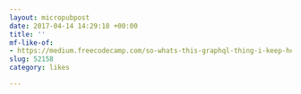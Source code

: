 ```yaml
---
layout: micropubpost
date: 2017-04-14 14:29:18 +00:00
title: ''
mf-like-of:
- https://medium.freecodecamp.com/so-whats-this-graphql-thing-i-keep-hearing-about-baf4d36c20cf?gi=7a14ae75e1cd
slug: 52158
category: likes

---
```

